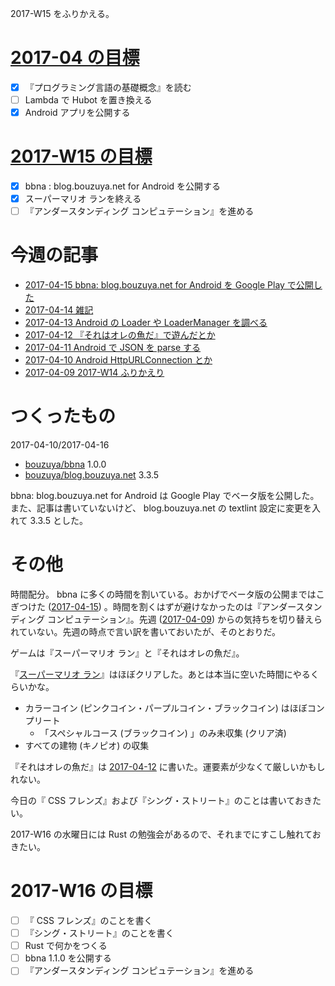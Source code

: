 2017-W15 をふりかえる。

# [2017-04 の目標][2017-03-31]

- [x] 『プログラミング言語の基礎概念』を読む
- [ ] Lambda で Hubot を置き換える
- [x] Android アプリを公開する

# [2017-W15 の目標][2017-04-09]

- [x] bbna : blog.bouzuya.net for Android を公開する
- [x] スーパーマリオ ランを終える
- [ ] 『アンダースタンディング コンピュテーション』を進める

# 今週の記事

- [2017-04-15 bbna: blog.bouzuya.net for Android を Google Play で公開した][2017-04-15]
- [2017-04-14 雑記][2017-04-14]
- [2017-04-13 Android の Loader や LoaderManager を調べる][2017-04-13]
- [2017-04-12 『それはオレの魚だ』で遊んだとか][2017-04-12]
- [2017-04-11 Android で JSON を parse する][2017-04-11]
- [2017-04-10 Android HttpURLConnection とか][2017-04-10]
- [2017-04-09 2017-W14 ふりかえり][2017-04-09]

# つくったもの

2017-04-10/2017-04-16

- [bouzuya/bbna][] 1.0.0
- [bouzuya/blog.bouzuya.net][] 3.3.5

bbna: blog.bouzuya.net for Android は Google Play でベータ版を公開した。また、記事は書いていないけど、 blog.bouzuya.net の textlint 設定に変更を入れて 3.3.5 とした。

# その他

時間配分。 bbna に多くの時間を割いている。おかげでベータ版の公開まではこぎつけた ([2017-04-15][]) 。時間を割くはずが避けなかったのは『アンダースタンディング コンピュテーション』。先週 ([2017-04-09][]) からの気持ちを切り替えられていない。先週の時点で言い訳を書いておいたが、そのとおりだ。

ゲームは『スーパーマリオ ラン』と『それはオレの魚だ』。

『[スーパーマリオ ラン](https://supermariorun.com/ja/)』はほぼクリアした。あとは本当に空いた時間にやるくらいかな。

- カラーコイン (ピンクコイン・パープルコイン・ブラックコイン) はほぼコンプリート
  - 「スペシャルコース (ブラックコイン) 」のみ未収集 (クリア済)
- すべての建物 (キノピオ) の収集

『それはオレの魚だ』は [2017-04-12][] に書いた。運要素が少なくて厳しいかもしれない。

今日の『 CSS フレンズ』および『シング・ストリート』のことは書いておきたい。

2017-W16 の水曜日には Rust の勉強会があるので、それまでにすこし触れておきたい。

# 2017-W16 の目標

- [ ] 『 CSS フレンズ』のことを書く
- [ ] 『シング・ストリート』のことを書く
- [ ] Rust で何かをつくる
- [ ] bbna 1.1.0 を公開する
- [ ] 『アンダースタンディング コンピュテーション』を進める

[2017-03-31]: https://blog.bouzuya.net/2017/03/31/
[2017-04-09]: https://blog.bouzuya.net/2017/04/09/
[2017-04-10]: https://blog.bouzuya.net/2017/04/10/
[2017-04-11]: https://blog.bouzuya.net/2017/04/11/
[2017-04-12]: https://blog.bouzuya.net/2017/04/12/
[2017-04-13]: https://blog.bouzuya.net/2017/04/13/
[2017-04-14]: https://blog.bouzuya.net/2017/04/14/
[2017-04-15]: https://blog.bouzuya.net/2017/04/15/
[bouzuya/bbna]: https://github.com/bouzuya/bbna
[bouzuya/blog.bouzuya.net]: https://github.com/bouzuya/blog.bouzuya.net
